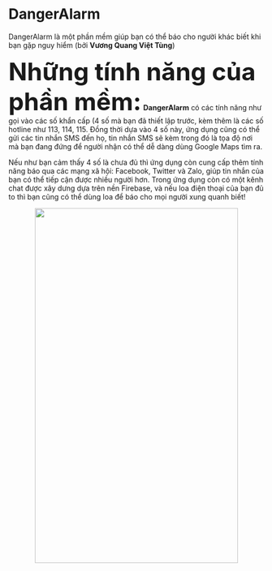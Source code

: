 # DangerAlarm
DangerAlarm là một phần mềm giúp bạn có thể báo cho người khác biết khi bạn gặp nguy hiểm (bởi <b>Vương Quang Việt Tùng</b>)

<b><font size="10">Những tính năng của phần mềm:</font></b>
<b>DangerAlarm</b> có các tính năng như gọi vào các số khẩn cấp (4 số mà bạn đã thiết lập trước, kèm thêm là các số hotline như 113, 114, 115. Đồng thời dựa vào 4 số này, ứng dụng cũng có thể gửi các tin nhắn SMS đến họ, tin nhắn SMS sẽ kèm trong đó là tọa độ nơi mà bạn đang đứng để người nhận có thể dễ dàng dùng Google Maps tìm ra.

Nếu như bạn cảm thấy 4 số là chưa đủ thì ứng dụng còn cung cấp thêm tính năng báo qua các mạng xã hội: Facebook, Twitter và Zalo, giúp tin nhắn của bạn có thể tiếp cận được nhiều người hơn. Trong ứng dụng còn có một kênh chat được xây dưng dựa trên nền Firebase, và nếu loa điện thoại của bạn đủ to thì bạn cũng có thể dùng loa để báo cho mọi người xung quanh biết!

<p align="center"><img src="https://i.imgur.com/LcBZit6.png" width="400" height="700"></img></p>
